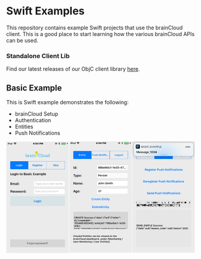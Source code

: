 # Swift Examples

This repository contains example Swift projects that use the brainCloud client. This is a good place to start learning how the various brainCloud APIs can be used.

### Standalone Client Lib

Find our latest releases of our ObjC client library [here](https://github.com/getbraincloud/braincloud-objc).

## Basic Example

This is Swift example demonstrates the following:

- brainCloud Setup
- Authentication
- Entities
- Push Notifications

![Basic](screenshots/1.PNG?raw=true "Basic")
